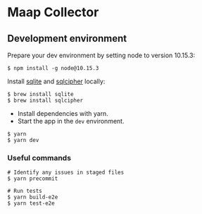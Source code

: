 # Maap Collector

## Development environment

Prepare your dev environment by setting node to version 10.15.3:

```
$ npm install -g node@10.15.3
```

Install [sqlite](https://sqlite.org/index.html) and [sqlcipher](https://www.zetetic.net/sqlcipher/) locally:

```
$ brew install sqlite
$ brew install sqlcipher
```

* Install dependencies with yarn.
* Start the app in the `dev` environment.

```
$ yarn
$ yarn dev
```

### Useful commands

```
# Identify any issues in staged files
$ yarn precommit

# Run tests
$ yarn build-e2e
$ yarn test-e2e

```
